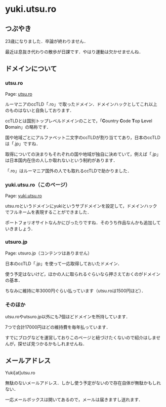 # yuki.utsu.ro

## つぶやき

23歳になりました．卒論が終わりません．

最近は息抜き代わりの散歩が日課です．やはり運動は欠かせませんね．

## ドメインについて

### utsu.ro

Page: <a href="https://utsu.ro">utsu.ro</a>

ルーマニアのccTLD「.ro」で取ったドメイン．ドメインハックとしてこれ以上のものはないと自負しております．

ccTLDとは国別トップレベルドメインのことで，「**C**ountry **C**ode **T**op **L**evel **D**omain」の略称です．

国や地域ごとにアルファベット二文字のccTLDが割り当ててあり，日本のccTLDは「.jp」ですね．

取得についての決まりもそれぞれの国や地域が独自に決めていて，例えば「.jp」は日本国内在住の人しか取れないという制約があります．

「.ro」はルーマニア国外の人でも取れるccTLDで助かりました．

### yuki.utsu.ro（このページ）

Page: <a href="https://yuki.utsu.ro">yuki.utsu.ro</a>

utsu.roというドメインにyukiというサブドメインを設定して，ドメインハックでフルネームを表現することができました．

ポートフォリオサイトなんかにぴったりですね．そのうち作品なんかも追加していきましょう．

### utsuro.jp

Page: utsuro.jp（コンテンツはありません）

日本のccTLD「.jp」を使って一応取得しておいたドメイン．

使う予定はないけど，ほかの人に取られるぐらいなら押さえておくのがドメインの基本．

ちなみに維持に年3000円ぐらい払っています（utsu.roは1500円ほど）．

### そのほか

utsu.roやutsuro.jp以外にも7個ほどドメインを所持しています．

7つで合計17000円ほどの維持費を毎年払っています．

すでにブログなどを運営しておりこのページと紐づけたくないので紹介はしませんが，探せば見つかるかもしれませんね．

## メールアドレス

Yuki[at]utsu.ro

無駄のないメールアドレス．しかし使う予定がないので存在自体が無駄かもしれない．

一応メールボックスは開いてあるので，メールは届きますし送れます．
